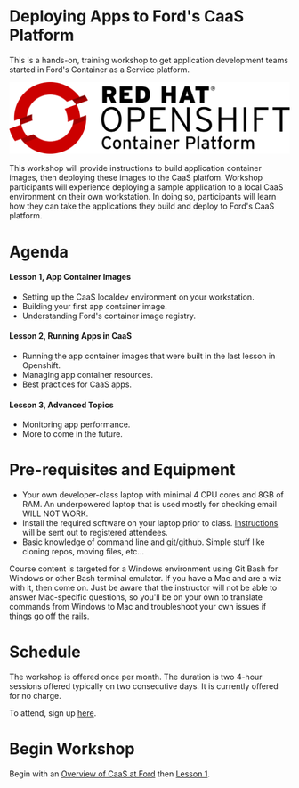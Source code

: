 # Deploying Apps to Ford's CaaS Platform

This is a hands-on, training workshop to get application development teams started in Ford's Container as a Service platform.

![OpenShift Logo](images/OpenShift_Logo.svg)

This workshop will provide instructions to build application container images, then deploying these images to the CaaS platfom. Workshop participants will experience deploying a sample application to a local CaaS environment on their own workstation. In doing so, participants will learn how they can take the applications they build and deploy to Ford's CaaS platform.

# Agenda

#### Lesson 1, App Container Images
- Setting up the CaaS localdev environment on your workstation.
- Building your first app container image.
- Understanding Ford's container image registry.

#### Lesson 2, Running Apps in CaaS
- Running the app container images that were built in the last lesson in Openshift.
- Managing app container resources.
- Best practices for CaaS apps.

#### Lesson 3, Advanced Topics
- Monitoring app performance.
- More to come in the future.
<!--
- Viewing app logs.
- Utilizing persistent storage options.
- Configuring vanity URLs and TLS security.
- Using Jenkins and other CI/CD tools.
-->

# Pre-requisites and Equipment
- Your own developer-class laptop with minimal 4 CPU cores and 8GB of RAM. An underpowered laptop that is used mostly for checking email WILL NOT WORK.
- Install the required software on your laptop prior to class. [Instructions](workstation-setup.md) will be sent out to registered attendees.
- Basic knowledge of command line and git/github. Simple stuff like cloning repos, moving files, etc...

Course content is targeted for a Windows environment using Git Bash for Windows or other Bash terminal emulator. If you have a Mac and are a wiz with it, then come on. Just be aware that the instructor will not be able to answer Mac-specific questions, so you'll be on your own to translate commands from Windows to Mac and troubleshoot your own issues if things go off the rails.

# Schedule

The workshop is offered once per month. The duration is two 4-hour sessions offered typically on two consecutive days. It is currently offered for no charge.

To attend, sign up [here](https://it2.spt.ford.com/sites/dev/Lists/RegisterForEvent/newform.aspx).

# Begin Workshop

Begin with an [Overview of CaaS at Ford](https://it2.spt.ford.com/sites/dev/Documents/CaaS-At-Ford.pptx) then [Lesson 1](./lesson1.1.md).
